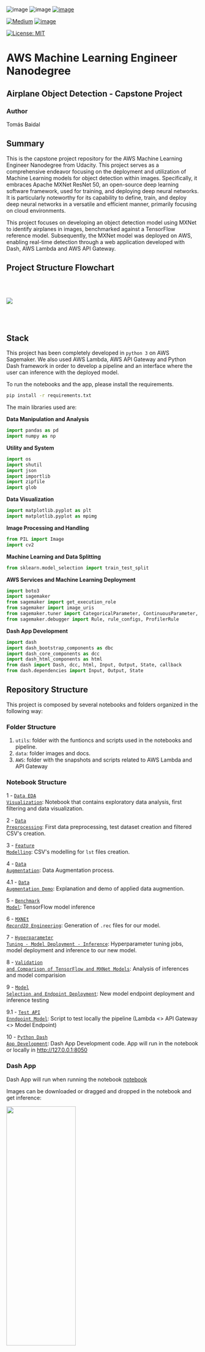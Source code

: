 ![image](https://img.shields.io/badge/Amazon_AWS-FF9900?style=for-the-badge&logo=amazonaws&logoColor=white)
![image](https://img.shields.io/badge/Python-FFD43B?style=for-the-badge&logo=python&logoColor=blue)
[![image](https://img.shields.io/badge/Udacity-grey?style=for-the-badge&logo=udacity&logoColor=#5FCFEE)](https://www.udacity.com/course/aws-machine-learning-engineer-nanodegree--nd189)

[![Medium](https://img.shields.io/badge/Medium-12100E?style=for-the-badge&logo=medium&logoColor=white)](https://medium.com/@tbs89berlin)
[![image](https://img.shields.io/badge/LinkedIn-0077B5?style=for-the-badge&logo=linkedin&logoColor=white)](https://www.linkedin.com/in/tomas-b-s)

[![License: MIT](https://img.shields.io/badge/License-MIT-yellow.svg)](https://opensource.org/licenses/MIT)


# AWS Machine Learning Engineer Nanodegree
## Airplane Object Detection - Capstone Project

### Author
Tomás Baidal

## Summary

This is the capstone project repository for the AWS Machine Learning Engineer Nanodegree from Udacity. This project serves as a comprehensive endeavor focusing on the deployment and utilization of Machine Learning models for object detection within images. Specifically, it embraces Apache MXNet ResNet 50, an open-source deep learning software framework, used for training, and deploying deep neural networks. It is particularly noteworthy for its capability to define, train, and deploy deep neural networks in a versatile and efficient manner, primarily focusing on cloud environments.

This project focuses on developing an object detection model using MXNet to identify airplanes in images, benchmarked against a TensorFlow reference model. Subsequently, the MXNet model was deployed on AWS, enabling real-time detection through a web application developed with Dash, AWS Lambda and AWS API Gateway.

## Project Structure Flowchart
<br><br>

![](data/docs/aws-object-detection-flowchart.jpg)

<br><br>

## Stack

This project has been completely developed in <code>python 3</code> on AWS Sagemaker. We also used AWS Lambda, AWS API Gateway and Python Dash framework in order to develop a pipeline and an interface where the user can inference with the deployed model.

To run the notebooks and the app, please install the requirements.
```bash
pip install -r requirements.txt
```

The main libraries used are:


**Data Manipulation and Analysis**
```python
import pandas as pd 
import numpy as np 
```

**Utility and System**
```python
import os         
import shutil     
import json       
import importlib  
import zipfile    
import glob  
```


**Data Visualization**
```python
import matplotlib.pyplot as plt     
import matplotlib.pyplot as mpimg  
```

**Image Processing and Handling**
```python
from PIL import Image
import cv2
```


**Machine Learning and Data Splitting**
```python
from sklearn.model_selection import train_test_split 
```


**AWS Services and Machine Learning Deployment**
```python
import boto3  
import sagemaker
from sagemaker import get_execution_role  
from sagemaker import image_uris 
from sagemaker.tuner import CategoricalParameter, ContinuousParameter, HyperparameterTuner 
from sagemaker.debugger import Rule, rule_configs, ProfilerRule  
```

**Dash App Development**
```python
import dash
import dash_bootstrap_components as dbc
import dash_core_components as dcc
import dash_html_components as html
from dash import Dash, dcc, html, Input, Output, State, callback
from dash.dependencies import Input, Output, State
```


## Repository Structure

This project is composed by several notebooks and folders organized in the following way:

### Folder Structure
 
1. <code>utils</code>: folder with the funtioncs and scripts used in the notebooks and pipeline.
2. <code>data</code>: folder images and docs.
3. <code>AWS</code>: folder with the snapshots and scripts related to AWS Lambda and API Gateway


### Notebook Structure

1 - [<code>Data EDA Visualization</code>](01-data-eda-visualization.ipynb): Notebook that contains exploratory data analysis, first filtering and data visualization.

2 - [<code>Data Preprocessing</code>](02-data-preprocessing.ipynb): First data preprocessing, test dataset creation and filtered CSV's creation.

3 - [<code>Feature Modelling</code>](03-feature-modelling.ipynb): CSV's modelling for <code>lst</code> files creation.

4 - [<code>Data Augmentation</code>](04-data-augmentation.ipynb): Data Augmentation process.

  4.1 - [<code>Data Augmentation Demo</code>](04.1-data_augmentation_playground.ipynb): Explanation and demo of applied data augmention.

5 - [<code>Benchmark Model</code>](05-benchmark-model.ipynb): TensorFlow model inference

6 - [<code>MXNEt *RecordIO* Engineering</code>](06-mxnet-rec-engineering.ipynb): Generation of <code>.rec</code> files for our model.

7 - [<code>Hyperparameter Tuning - Model Deployment - Inference</code>](07-hyperparameter-tuning-model-deployment-inference.ipynb): Hyperparameter tuning jobs, model deployment and inference to our new model.

8 - [<code>Validation and Comparison of TensorFlow and MXNet Models</code>](08-validation-results-analysis.ipynb): Analysis of inferences and model comparision

9 - [<code>Model Selection and Endpoint Deployment</code>](09-endpoint-deployment-lambda-code.ipynb): New model endpoint deployment and inference testing

  9.1 - [<code>Test API Enndpoint Model</code>](AWS/09.1-test-api-endpoint-model.ipynb): Script to test locally the pipeline (Lambda <> API Gateway <> Model Endpoint)

10 - [<code>Python Dash App Development</code>](10-python-dash-app-development.ipynb): Dash App Development code. App will run in the notebook or locally in http://127.0.0.1:8050



### Dash App

Dash App will run when running the notebook [notebook](10-python-dash-app-development.ipynb)

Images can be downloaded or dragged and dropped in the notebook and get inference:

<img src="AWS/images/dash1.png" width="60%" height="40%"> <img src="AWS/images/dash2.png" width="50%" height="40%"> 


Dash App will run on <code>http://127.0.0.1:8050/</code>:


<img src="AWS/images/dash3.png" width="60%" height="40%"> <img src="AWS/images/dash4.png" width="50%" height="40%"> 



## IMPORTANT

When creating the <code>RecordIO</code> files it is necessary to run the following commands before in order to use the script [<code>im2rec.py</code>](https://github.com/apache/mxnet/blob/master/tools/im2rec.py).

**The script code is licensed under the Apache License, Version 2.0 [![License](https://img.shields.io/badge/License-Apache_2.0-blue.svg)](https://opensource.org/licenses/Apache-2.0). We are grateful to the authors for making their code available.**

```bash
import distro
if distro.id() == "debian":
    !apt-get update
    !apt-get install ffmpeg libsm6 libxext6 -y

import sys
!{sys.executable} -m pip install opencv-python
!{sys.executable} -m pip install mxnet
```

**It is also important to downgrade the numpy version when running the script as uses a deprecated numpy function**

```bash
pip install numpy==1.23.0
```




### References

Evaluation Metrics:
- https://jonathan-hui.medium.com/map-mean-average-precision-for-object-detection-45c121a31173
- https://www.researchgate.net/figure/mAP-Comparison-results-on-each-network-in-COCO-dataset_tbl6_348825339
- https://towardsdatascience.com/on-object-detection-metrics-with-worked-example-216f173ed31e

Object Detection:
- https://medium.com/visionwizard/object-detection-4bf3edadf07f
- https://jonathan-hui.medium.com/object-detection-series-24d03a12f904
- https://pub.towardsai.net/maximizing-the-impact-of-data-augmentation-effective-techniques-and-best-practices-c4cad9cd16e4

Deployment:
- https://austinlasseter.medium.com/deploying-a-dash-app-with-elastic-beanstalk-console-27a834ebe91d
- https://medium.com/@data.science.enthusiast/invoke-sagemaker-model-endpoint-with-aws-api-gateway-and-lambda-3d0c085dccb8

MXNet:
- https://github.com/apache/mxnet/tree/master
- https://github.com/apache/mxnet/blob/master/tools/im2rec.py



